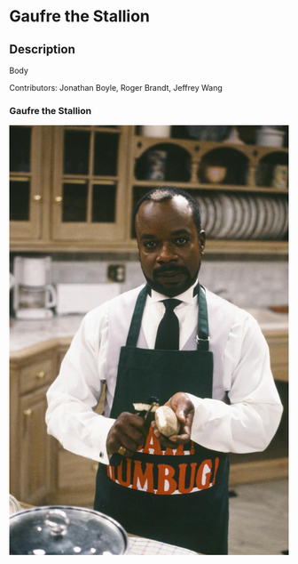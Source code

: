 # Gaufre the Stallion

## Description
Body

Contributors: Jonathan Boyle, Roger Brandt, Jeffrey Wang

### Gaufre the Stallion


![Gaufre's Inspiration](Inspiration.jpg)

